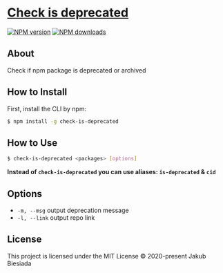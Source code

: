 # [Check is deprecated](https://github.com/jb1905/check-is-deprecated)

[![NPM version](http://img.shields.io/npm/v/check-is-deprecated.svg?style=flat-square)](https://www.npmjs.com/package/check-is-deprecated)
[![NPM downloads](http://img.shields.io/npm/dm/check-is-deprecated.svg?style=flat-square)](https://www.npmjs.com/package/check-is-deprecated)

## About
Check if npm package is deprecated or archived

## How to Install
First, install the CLI by npm:
```bash
$ npm install -g check-is-deprecated
```

## How to Use
```bash
$ check-is-deprecated <packages> [options]
```

**Instead of `check-is-deprecated` you can use aliases: `is-deprecated` & `cid`**

## Options
- `-m, --msg` output deprecation message
- `-l, --link` output repo link

## License
This project is licensed under the MIT License © 2020-present Jakub Biesiada
